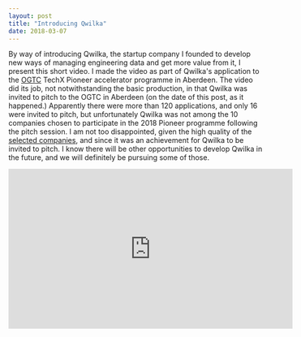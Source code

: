 ```yaml
---
layout: post
title: "Introducing Qwilka"
date: 2018-03-07
---
```


By way of introducing Qwilka, the startup company I founded to develop new ways of managing engineering data and get more value from it, I present this short video. I made the video as part of Qwilka's application to the [OGTC](https://theogtc.com/) TechX Pioneer accelerator programme in Aberdeen.  The video did its job, not notwithstanding the basic production, in that Qwilka was invited to pitch to the OGTC in Aberdeen (on the date of this post, as it happened.) Apparently there were more than 120 applications, and only 16 were invited to pitch, but unfortunately Qwilka was not among the 10 companies chosen to participate in the 2018 Pioneer programme following the pitch session.  I am not too disappointed, given the high quality of the [selected companies](http://www.theogtc.com/media-centre/news/2018/techx-accelerator-announces-first-pioneers/), and since it was an achievement for Qwilka to be invited to pitch. I know there will be other opportunities to develop Qwilka in the future, and we will definitely be pursuing some of those.

<iframe width="560" height="315" src="https://www.youtube.com/embed/LgyBPAWDDU8" frameborder="0" allow="autoplay; encrypted-media" allowfullscreen></iframe>


